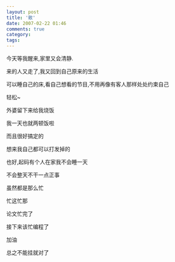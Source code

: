 ```yaml
---
layout: post
title: '散'
date: 2007-02-22 01:46
comments: true
category: 
tags:
---
```

    

今天等我醒来,家里又会清静.

来的人又走了,我又回到自己原来的生活

可以睡自己的床,看自己想看的节目,不用再像有客人那样处处约束自己

轻松~

外婆留下来给我烧饭

我一天也就两顿饭啦

而且很好搞定的

想来我自己都可以打发掉的

也好,起码有个人在家我不会睡一天

不会整天不干一点正事

虽然都是那么忙

忙这忙那

论文忙完了

接下来该忙编程了

加油

总之不能挂就对了
